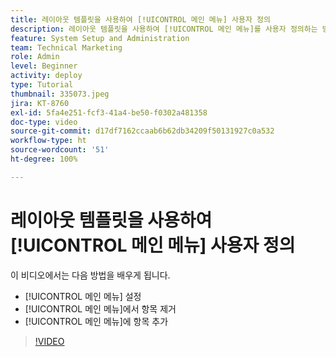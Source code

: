 ```yaml
---
title: 레이아웃 템플릿을 사용하여 [!UICONTROL 메인 메뉴] 사용자 정의
description: 레이아웃 템플릿을 사용하여 [!UICONTROL 메인 메뉴]를 사용자 정의하는 방법을 알아봅니다.
feature: System Setup and Administration
team: Technical Marketing
role: Admin
level: Beginner
activity: deploy
type: Tutorial
thumbnail: 335073.jpeg
jira: KT-8760
exl-id: 5fa4e251-fcf3-41a4-be50-f0302a481358
doc-type: video
source-git-commit: d17df7162ccaab6b62db34209f50131927c0a532
workflow-type: ht
source-wordcount: '51'
ht-degree: 100%

---
```


# 레이아웃 템플릿을 사용하여 [!UICONTROL 메인 메뉴] 사용자 정의

이 비디오에서는 다음 방법을 배우게 됩니다.

* [!UICONTROL 메인 메뉴] 설정
* [!UICONTROL 메인 메뉴]에서 항목 제거
* [!UICONTROL 메인 메뉴]에 항목 추가


>[!VIDEO](https://video.tv.adobe.com/v/3432307/?quality=12&learn=on&enablevpops&captions=kor)
